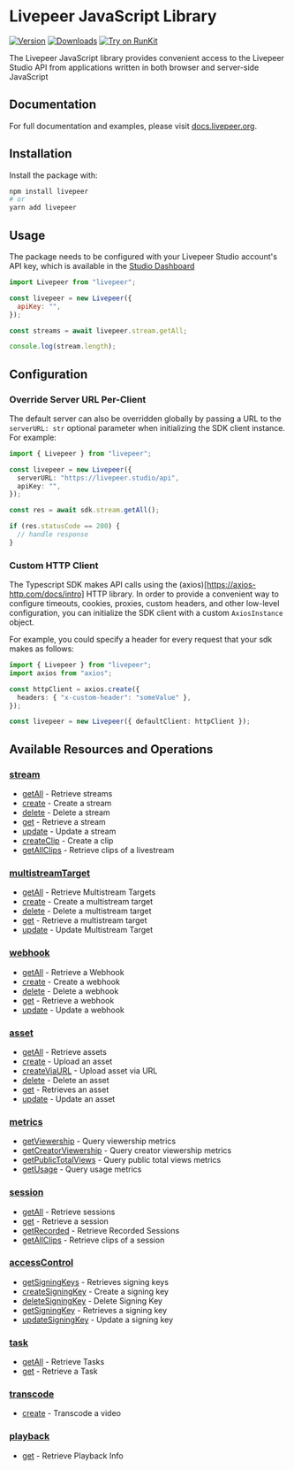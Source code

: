 # Livepeer JavaScript Library

[![Version](https://img.shields.io/npm/v/livepeer.svg)](https://www.npmjs.org/package/livepeer)
[![Downloads](https://img.shields.io/npm/dm/livepeer.svg)](https://www.npmjs.com/package/livepeer)
[![Try on RunKit](https://badge.runkitcdn.com/livepeer.svg)](https://runkit.com/npm/livepeer)

The Livepeer JavaScript library provides convenient access to the Livepeer Studio API from
applications written in both browser and server-side JavaScript

## Documentation

For full documentation and examples, please visit [docs.livepeer.org](https://docs.livepeer.org/sdks/javascript/).

## Installation

Install the package with:

```sh
npm install livepeer
# or
yarn add livepeer
```

## Usage

The package needs to be configured with your Livepeer Studio account's API key, which is
available in the [Studio Dashboard](httpss://livepeer.studio)

```js
import Livepeer from "livepeer";

const livepeer = new Livepeer({
  apiKey: "",
});

const streams = await livepeer.stream.getAll;

console.log(stream.length);
```

## Configuration

### Override Server URL Per-Client

The default server can also be overridden globally by passing a URL to the `serverURL: str` optional parameter when initializing the SDK client instance. For example:

```typescript
import { Livepeer } from "livepeer";

const livepeer = new Livepeer({
  serverURL: "https://livepeer.studio/api",
  apiKey: "",
});

const res = await sdk.stream.getAll();

if (res.statusCode == 200) {
  // handle response
}
```

### Custom HTTP Client

The Typescript SDK makes API calls using the (axios)[https://axios-http.com/docs/intro] HTTP library. In order to provide a convenient way to configure timeouts, cookies, proxies, custom headers, and other low-level configuration, you can initialize the SDK client with a custom `AxiosInstance` object.

For example, you could specify a header for every request that your sdk makes as follows:

```typescript
import { Livepeer } from "livepeer";
import axios from "axios";

const httpClient = axios.create({
  headers: { "x-custom-header": "someValue" },
});

const livepeer = new Livepeer({ defaultClient: httpClient });
```

## Available Resources and Operations

### [stream](docs/sdks/stream/README.md)

- [getAll](docs/sdks/stream/README.md#getall) - Retrieve streams
- [create](docs/sdks/stream/README.md#create) - Create a stream
- [delete](docs/sdks/stream/README.md#delete) - Delete a stream
- [get](docs/sdks/stream/README.md#get) - Retrieve a stream
- [update](docs/sdks/stream/README.md#update) - Update a stream
- [createClip](docs/sdks/stream/README.md#createclip) - Create a clip
- [getAllClips](docs/sdks/stream/README.md#getallclips) - Retrieve clips of a livestream

### [multistreamTarget](docs/sdks/multistreamtarget/README.md)

- [getAll](docs/sdks/multistreamtarget/README.md#getall) - Retrieve Multistream Targets
- [create](docs/sdks/multistreamtarget/README.md#create) - Create a multistream target
- [delete](docs/sdks/multistreamtarget/README.md#delete) - Delete a multistream target
- [get](docs/sdks/multistreamtarget/README.md#get) - Retrieve a multistream target
- [update](docs/sdks/multistreamtarget/README.md#update) - Update Multistream Target

### [webhook](docs/sdks/webhook/README.md)

- [getAll](docs/sdks/webhook/README.md#getall) - Retrieve a Webhook
- [create](docs/sdks/webhook/README.md#create) - Create a webhook
- [delete](docs/sdks/webhook/README.md#delete) - Delete a webhook
- [get](docs/sdks/webhook/README.md#get) - Retrieve a webhook
- [update](docs/sdks/webhook/README.md#update) - Update a webhook

### [asset](docs/sdks/asset/README.md)

- [getAll](docs/sdks/asset/README.md#getall) - Retrieve assets
- [create](docs/sdks/asset/README.md#create) - Upload an asset
- [createViaURL](docs/sdks/asset/README.md#createviaurl) - Upload asset via URL
- [delete](docs/sdks/asset/README.md#delete) - Delete an asset
- [get](docs/sdks/asset/README.md#get) - Retrieves an asset
- [update](docs/sdks/asset/README.md#update) - Update an asset

### [metrics](docs/sdks/metrics/README.md)

- [getViewership](docs/sdks/metrics/README.md#getviewership) - Query viewership metrics
- [getCreatorViewership](docs/sdks/metrics/README.md#getcreatorviewership) - Query creator viewership metrics
- [getPublicTotalViews](docs/sdks/metrics/README.md#getpublictotalviews) - Query public total views metrics
- [getUsage](docs/sdks/metrics/README.md#getusage) - Query usage metrics

### [session](docs/sdks/session/README.md)

- [getAll](docs/sdks/session/README.md#getall) - Retrieve sessions
- [get](docs/sdks/session/README.md#get) - Retrieve a session
- [getRecorded](docs/sdks/session/README.md#getrecorded) - Retrieve Recorded Sessions
- [getAllClips](docs/sdks/session/README.md#getallclips) - Retrieve clips of a session

### [accessControl](docs/sdks/accesscontrol/README.md)

- [getSigningKeys](docs/sdks/accesscontrol/README.md#getsigningkeys) - Retrieves signing keys
- [createSigningKey](docs/sdks/accesscontrol/README.md#createsigningkey) - Create a signing key
- [deleteSigningKey](docs/sdks/accesscontrol/README.md#deletesigningkey) - Delete Signing Key
- [getSigningKey](docs/sdks/accesscontrol/README.md#getsigningkey) - Retrieves a signing key
- [updateSigningKey](docs/sdks/accesscontrol/README.md#updatesigningkey) - Update a signing key

### [task](docs/sdks/task/README.md)

- [getAll](docs/sdks/task/README.md#getall) - Retrieve Tasks
- [get](docs/sdks/task/README.md#get) - Retrieve a Task

### [transcode](docs/sdks/transcode/README.md)

- [create](docs/sdks/transcode/README.md#create) - Transcode a video

### [playback](docs/sdks/playback/README.md)

- [get](docs/sdks/playback/README.md#get) - Retrieve Playback Info
